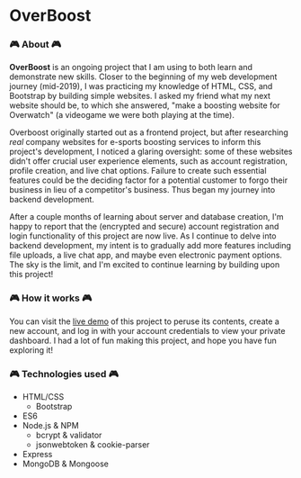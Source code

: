 # OverBoost

### 🎮 About 🎮
**OverBoost** is an ongoing project that I am using to both learn and demonstrate new skills. Closer to the beginning of my web development journey (mid-2019), I was practicing my knowledge of HTML, CSS, and Bootstrap by building simple websites. I asked my friend what my next website should be, to which she answered, "make a boosting website for Overwatch" (a videogame we were both playing at the time). 

Overboost originally started out as a frontend project, but after researching *real* company websites for e-sports boosting services to inform this project's development, I noticed a glaring oversight: some of these websites didn't offer crucial user experience elements, such as account registration, profile creation, and live chat options. Failure to create such essential features could be the deciding factor for a potential customer to forgo their business in lieu of a competitor's business. Thus began my journey into backend development.

After a couple months of learning about server and database creation, I'm happy to report that the (encrypted and secure) account registration and login functionality of this project are now live. As I continue to delve into backend development, my intent is to gradually add more features including file uploads, a live chat app, and maybe even electronic payment options. The sky is the limit, and I'm excited to continue learning by building upon this project!

### 🎮 How it works 🎮
You can visit the [live demo](http://overwatchboosting.herokuapp.com/) of this project to peruse its contents, create a new account, and log in with your account credentials to view your private dashboard. I had a lot of fun making this project, and hope you have fun exploring it!

### 🎮 Technologies used 🎮

- HTML/CSS
	- Bootstrap
- ES6
- Node.js & NPM
	- bcrypt & validator
	- jsonwebtoken & cookie-parser
- Express
- MongoDB & Mongoose



